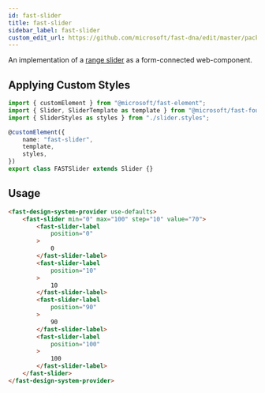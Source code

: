```yaml
---
id: fast-slider
title: fast-slider
sidebar_label: fast-slider
custom_edit_url: https://github.com/microsoft/fast-dna/edit/master/packages/web-components/fast-foundation/src/slider/README.md
---
```


An implementation of a [range slider](https://developer.mozilla.org/en-US/docs/Web/HTML/Element/Input/range) as a form-connected web-component.

## Applying Custom Styles

```ts
import { customElement } from "@microsoft/fast-element";
import { Slider, SliderTemplate as template } from "@microsoft/fast-foundation";
import { SliderStyles as styles } from "./slider.styles";

@customElement({
    name: "fast-slider",
    template,
    styles,
})
export class FASTSlider extends Slider {}
```

## Usage

```html live
<fast-design-system-provider use-defaults>
    <fast-slider min="0" max="100" step="10" value="70">
        <fast-slider-label
            position="0"
        >
            0
        </fast-slider-label>
        <fast-slider-label
            position="10"
        >
            10
        </fast-slider-label>
        <fast-slider-label
            position="90"
        >
            90
        </fast-slider-label>
        <fast-slider-label
            position="100"
        >
            100
        </fast-slider-label>
    </fast-slider>
</fast-design-system-provider>
```